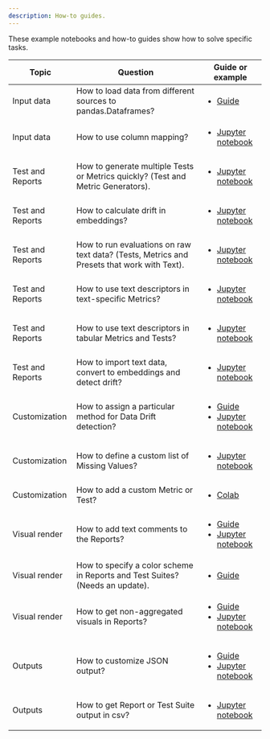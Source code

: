```yaml
---
description: How-to guides.
---
```


These example notebooks and how-to guides show how to solve specific tasks. 

Topic | Question| Guide or example 
| --- | --- | --- 
Input data | How to load data from different sources to pandas.Dataframes? | <ul><li>[Guide](../input-data/load-data-to-pandas.md)</li></ul> 
Input data | How to use column mapping? | <ul><li>[Jupyter notebook](https://github.com/evidentlyai/evidently/blob/main/examples/how_to_questions/how_to_use_column_mapping.ipynb)</li></ul> 
Test and Reports | How to generate multiple Tests or Metrics quickly? (Test and Metric Generators). | <ul><li>[Jupyter notebook](https://github.com/evidentlyai/evidently/blob/main/examples/how_to_questions/how_to_apply_tests_and_metrics_generators.ipynb)</li></ul>
Test and Reports | How to calculate drift in embeddings? | <ul><li>[Jupyter notebook](https://github.com/elenasamuylova/evidently/blob/main/examples/how_to_questions/how_to_calculate_embeddings_drift.ipynb)</li></ul>
Test and Reports | How to run evaluations on raw text data? (Tests, Metrics and Presets that work with Text).| <ul><li>[Jupyter notebook](https://github.com/evidentlyai/evidently/blob/main/examples/how_to_questions/how_to_run_calculations_over_text_data.ipynb)</li></ul> 
Test and Reports | How to use text descriptors in text-specific Metrics? | <ul><li>[Jupyter notebook](https://github.com/evidentlyai/evidently/blob/main/examples/how_to_questions/how_to_use_text_descriptors_in_text_specific_metrics.ipynb)</li></ul>  
Test and Reports | How to use text descriptors in tabular Metrics and Tests?|<ul><li>[Jupyter notebook](https://github.com/evidentlyai/evidently/blob/main/examples/how_to_questions/how_to_apply_table_metrics_and_tests_to_text_descriptors.ipynb)</li></ul>
Test and Reports | How to import text data, convert to embeddings and detect drift?|<ul><li>[Jupyter notebook](https://github.com/evidentlyai/evidently/blob/main/examples/how_to_questions/how_to_run_drift_report_for_text_data.ipynb)</li></ul>
Customization | How to assign a particular method for Data Drift detection?|<ul><li>[Guide](../customization/options-for-statistical-tests.md)</li><li> [Jupyter notebook](https://github.com/evidentlyai/evidently/blob/main/examples/how_to_questions/how_to_specify_stattest_for_a_testsuite.ipynb)</li></ul> 
Customization | How to define a custom list of Missing Values?|<ul><li>[Jupyter notebook](https://github.com/evidentlyai/evidently/blob/main/examples/how_to_questions/how_to_run_tests_with_different_missing_values.ipynb)</li></ul> 
Customization | How to add a custom Metric or Test? | <ul><li>[Colab](https://colab.research.google.com/drive/1kZ6RlbKfDiEoRkULnfPh_MbUPscB_iP_?usp=sharing)</li></ul> 
Visual render| How to add text comments to the Reports? | <ul><li>[Guide](../customization/text-comments.md)</li><li> [Jupyter notebook](https://github.com/evidentlyai/evidently/blob/main/examples/how_to_questions/how_to_use_aggregated_data_option.ipynb)</li></ul> 
Visual render| How to specify a color scheme in Reports and Test Suites? (Needs an update). |<ul><li>[Guide](../customization/options-for-color-schema.md)</li></ul>  
Visual render| How to get non-aggregated visuals in Reports? | <ul><li>[Guide](../customization/report-data-aggregation.md)</li><li> [Jupyter notebook](https://github.com/evidentlyai/evidently/blob/main/examples/how_to_questions/how_to_add_a_text_comment_to_the_report.ipynb)</li></ul> 
Outputs | How to customize JSON output?|<ul><li>[Guide](../customization/json-dict-output.md)</li><li>[Jupyter notebook](https://github.com/evidentlyai/evidently/blob/main/examples/how_to_questions/how_to_customize_json_output.ipynb)</li></ul> 
Outputs | How to get Report or Test Suite output in csv? | <ul><li>[Jupyter notebook](https://github.com/evidentlyai/evidently/blob/main/examples/how_to_questions/how_to_get_report_results_in_csv.ipynb )</li></ul> 
